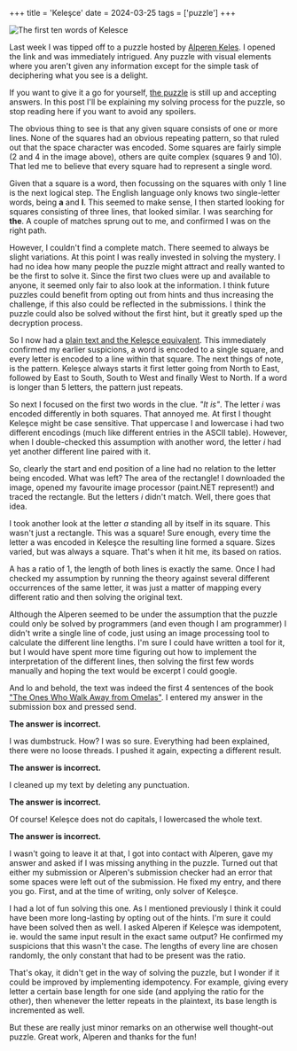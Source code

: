 +++
title = 'Keleşce'
date = 2024-03-25
tags = ['puzzle']
+++

![The first ten words of Kelesce](/img/blog/2024/3/kelesce/kelesce.jpg "The first ten words of Kelesce")

Last week I was tipped off to a puzzle hosted by [Alperen Keles](https://www.alperenkeles.com/). I opened the link and was immediately intrigued. Any puzzle with visual elements where you aren't given any information except for the simple task of deciphering what you see is a delight. 

If you want to give it a go for yourself, [the puzzle](https://puzzle.alperenkeles.com/) is still up and accepting answers. In this post I'll be explaining my solving process for the puzzle, so stop reading here if you want to avoid any spoilers.

The obvious thing to see is that any given square consists of one or more lines. None of the squares had an obvious repeating pattern, so that ruled out that the space character was encoded. Some squares are fairly simple (2 and 4 in the image above), others are quite complex (squares 9 and 10). That led me to believe that every square had to represent a single word.

Given that a square is a word, then focussing on the squares with only 1 line is the next logical step. The English language only knows two single-letter words, being **a** and **I**. This seemed to make sense, I then started looking for squares consisting of three lines, that looked similar. I was searching for **the**. A couple of matches sprung out to me, and confirmed I was on the right path. 

However, I couldn't find a complete match. There seemed to always be slight variations. At this point I was really invested in solving the mystery. I had no idea how many people the puzzle might attract and really wanted to be the first to solve it. Since the first two clues were up and available to anyone, it seemed only fair to also look at the information. I think future puzzles could benefit from opting out from hints and thus increasing the challenge, if this also could be reflected in the submissions. I think the puzzle could also be solved without the first hint, but it greatly sped up the decryption process.

So I now had a [plain text and the Keleşce equivalent](https://puzzle.alperenkeles.com/clue1). This immediately confirmed my earlier suspicions, a word is encoded to a single square, and every letter is encoded to a line within that square. The next things of note, is the pattern. Keleşce always starts it first letter going from North to East, followed by East to South, South to West and finally West to North. If a word is longer than 5 letters, the pattern just repeats. 

So next I focused on the first two words in the clue. *"It is"*. The letter *i* was encoded differently in both squares. That annoyed me. At first I thought Keleşce might be case sensitive. That uppercase I and lowercase i had two different encodings (much like different entries in the ASCII table). However, when I double-checked this assumption with another word, the letter *i* had yet another different line paired with it.

So, clearly the start and end position of a line had no relation to the letter being encoded. What was left? The area of the rectangle! I downloaded the image, opened my favourite image processor (paint.NET represent!) and traced the rectangle. But the letters *i* didn't match. Well, there goes that idea.

I took another look at the letter *a* standing all by itself in its square. This wasn't just a rectangle. This was a square! Sure enough, every time the letter a was encoded in Keleşce the resulting line formed a square. Sizes varied, but was always a square. That's when it hit me, its based on ratios. 

A has a ratio of 1, the length of both lines is exactly the same. Once I had checked my assumption by running the theory against several different occurrences of the same letter, it was just a matter of mapping every different ratio and then solving the original text.

Although the Alperen seemed to be under the assumption that the puzzle could only be solved by programmers (and even though I am programmer) I didn't write a single line of code, just using an image processing tool to calculate the different line lengths. I'm sure I could have written a tool for it, but I would have spent more time figuring out how to implement the interpretation of the different lines, then solving the first few words manually and hoping the text would be excerpt I could google.

And lo and behold, the text was indeed the first 4 sentences of the book ["The Ones Who Walk Away from Omelas"](https://app.thestorygraph.com/books/8607788e-b40e-4db5-8ba1-5e7f0691f3ea). I entered my answer in the submission box and pressed send. 

**The answer is incorrect.**

I was dumbstruck. How? I was so sure. Everything had been explained, there were no loose threads. I pushed it again, expecting a different result.

**The answer is incorrect.**

I cleaned up my text by deleting any punctuation.

**The answer is incorrect.**

Of course! Keleşce does not do capitals, I lowercased the whole text.

**The answer is incorrect.**

I wasn't going to leave it at that, I got into contact with Alperen, gave my answer and asked if I was missing anything in the puzzle. Turned out that either my submission or Alperen's submission checker had an error that some spaces were left out of the submission. He fixed my entry, and there you go. First, and at the time of writing, only solver of Keleşce.

I had a lot of fun solving this one. As I mentioned previously I think it could have been more long-lasting by opting out of the hints. I'm sure it could have been solved then as well. I asked Alperen if Keleşce was idempotent, ie. would the same input result in the exact same output? He confirmed my suspicions that this wasn't the case. The lengths of every line are chosen randomly, the only constant that had to be present was the ratio. 

That's okay, it didn't get in the way of solving the puzzle, but I wonder if it could be improved by implementing idempotency. For example, giving every letter a certain base length for one side (and applying the ratio for the other), then whenever the letter repeats in the plaintext, its base length is incremented as well.

But these are really just minor remarks on an otherwise well thought-out puzzle. Great work, Alperen and thanks for the fun!